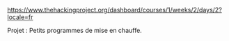 https://www.thehackingproject.org/dashboard/courses/1/weeks/2/days/2?locale=fr

Projet : Petits programmes de mise en chauffe.